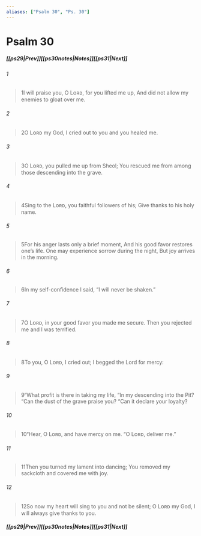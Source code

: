 ```yaml
---
aliases: ["Psalm 30", "Ps. 30"]
---
```

# Psalm 30
##### <span class=arrow-left></span>[[ps29|Prev]]<span class=navigation-separator></span>[[ps30notes|Notes]]<span class=navigation-separator></span>[[ps31|Next]]<span class=arrow-right></span>
###### 1
><span class=verse-first-poetry>1</span>I will praise you, O Lᴏʀᴅ, for you lifted me up,
>And did not allow my enemies to gloat over me.
###### 2
><span class=verse-body-poetry>2</span>O Lᴏʀᴅ my God,
>I cried out to you and you healed me.
###### 3
><span class=verse-body-poetry>3</span>O Lᴏʀᴅ, you pulled me up from Sheol;
>You rescued me from among those descending into the grave.
###### 4
><span class=verse-body-poetry>4</span>Sing to the Lᴏʀᴅ, you faithful followers of his;
>Give thanks to his holy name.
###### 5
><span class=verse-body-poetry>5</span>For his anger lasts only a brief moment,
>And his good favor restores one’s life.
>One may experience sorrow during the night,
>But joy arrives in the morning.
<div class=paragraph-break></div>

###### 6
><span class=verse-first-poetry>6</span>In my self-confidence I said,
><span class=poetry-quote-double>“</span>I will never be shaken.”
###### 7
><span class=verse-body-poetry>7</span>O Lᴏʀᴅ, in your good favor you made me secure.
>Then you rejected me and I was terrified.
###### 8
><span class=verse-body-poetry>8</span>To you, O Lᴏʀᴅ, I cried out;
>I begged the Lord for mercy:
###### 9
><span class=verse-body-poetry>9</span><span class=poetry-quote-double>“</span>What profit is there in taking my life,
><span class=poetry-quote-double>“</span>In my descending into the Pit?
><span class=poetry-quote-double>“</span>Can the dust of the grave praise you?
><span class=poetry-quote-double>“</span>Can it declare your loyalty?
<div class=paragraph-break></div>

###### 10
><span class=verse-first-poetry>10</span><span class=poetry-quote-double>“</span>Hear, O Lᴏʀᴅ, and have mercy on me.
><span class=poetry-quote-double>“</span>O Lᴏʀᴅ, deliver me.”
###### 11
><span class=verse-body-poetry>11</span>Then you turned my lament into dancing;
>You removed my sackcloth and covered me with joy.
###### 12
><span class=verse-body-poetry>12</span>So now my heart will sing to you and not be silent;
>O Lᴏʀᴅ my God, I will always give thanks to you.
##### <span class=arrow-left></span>[[ps29|Prev]]<span class=navigation-separator></span>[[ps30notes|Notes]]<span class=navigation-separator></span>[[ps31|Next]]<span class=arrow-right></span>